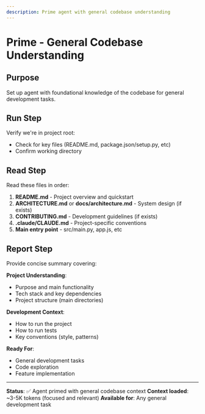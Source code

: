 ```yaml
---
description: Prime agent with general codebase understanding
---
```


# Prime - General Codebase Understanding

## Purpose
Set up agent with foundational knowledge of the codebase for general development tasks.

## Run Step
Verify we're in project root:
- Check for key files (README.md, package.json/setup.py, etc)
- Confirm working directory

## Read Step

Read these files in order:

1. **README.md** - Project overview and quickstart
2. **ARCHITECTURE.md** or **docs/architecture.md** - System design (if exists)
3. **CONTRIBUTING.md** - Development guidelines (if exists)
4. **.claude/CLAUDE.md** - Project-specific conventions
5. **Main entry point** - src/main.py, app.js, etc

## Report Step

Provide concise summary covering:

**Project Understanding**:
- Purpose and main functionality
- Tech stack and key dependencies
- Project structure (main directories)

**Development Context**:
- How to run the project
- How to run tests
- Key conventions (style, patterns)

**Ready For**:
- General development tasks
- Code exploration
- Feature implementation

---

**Status**: ✅ Agent primed with general codebase context
**Context loaded**: ~3-5K tokens (focused and relevant)
**Available for**: Any general development task
